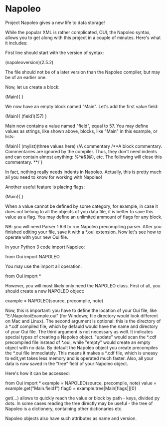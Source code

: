 # Napoleo
Project Napoleo gives a new life to data storage!

While the popular XML is rather complicated, OUI, the Napoleo syntax, allows you to get along with this project in a couple of minutes. Here's what it includes:

First line should start with the version of syntax:

(napoleoversion)(2.5.2)

The file should not be of a later version than the Napoleo compiler, but may be of an earlier one.

Now, let us create a block:

(Main){
}

We now have an empty block named "Main".
Let's add the first value field:

(Main){
  (field1)(57)
}

Main now contains a value named "field", equal to 57.
You may define values as strings, like shown above, blocks, like "Main" in this example, or lists:

(Main){
  (mylist)(three values here)
  //A commentary
  /**A block commentary. 
  Commentaries are ignored by the compiler.
  Thus, they don't need indents and can contain almost anything: 
 %^#&(@), etc. The following will close this commentary. **/
}

In fact, nothing really needs indents in Napoleo.
Actually, this is pretty much all you need to know for working with Napoleo!

Another useful feature is placing flags:

(Main){
  <anything>
}

When a value cannot be defined by some category, for example, in case it does not belong to all the objects of you data file, it is better to save this value as a flag. You may define an unlimited ammount of flags for any block.

NB: you will need Parser 1.6.6 to run Napoleo precompiling parser.
After you finished editing your file, save it with a *.oui extension.
Now let's see how to operate with your new Oui file.

In your Python 3 code import Napoleo:

from Oui import NAPOLEO

You may use the import all operation:

from Oui import *

However, you will most likely only need the NAPOLEO class.
First of all, you should create a new NAPOLEO object:

example = NAPOLEO(source, precompile, note)

Now, this is important: you have to define the location of your Oui file, like "E:\\Napoleo\\Example.oui" (for Windows; file directory would look different on Mac and Linux). 
The second argument is optional: this is the directory of a *.cdf compiled file, which by defauld would have the name and directory of your Oui file. 
The third argument is not necessary as well. It indicates special types of creating a Napoleo object. "update" would scan the *.cdf precompiled file instead of *.oui, while "empty" would create an empty object with no data. By default the Napoleo object you create precompiles the *.oui file immediately. This means it makes a *.cdf file, which is uneasy to edit,yet takes less memory and is operated much faster. Also, all your data is now saved in the "tree" field of your Napoleo object.

Here's how it can be accessed:


from Oui import *
example = NAPOLEO(source, precompile, note)
value = example.get("Main.field1")
flag0 = example.tree[Main[flags]][0]

get(...) allows to quickly reach the value or block by path - keys, divided py dots.
In some cases reading the tree directly may be useful - the tree of Napoleo is a dictionery, containing other dictionaries etc.

Napoleo objects also have such attributes as name and version.
